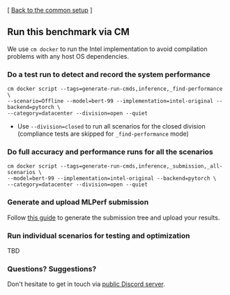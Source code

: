 [ [Back to the common setup](README.md) ]

## Run this benchmark via CM

We use `cm docker` to run the Intel implementation to avoid compilation problems with any host OS dependencies. 

### Do a test run to detect and record the system performance

```
cm docker script --tags=generate-run-cmds,inference,_find-performance \
--scenario=Offline --model=bert-99 --implementation=intel-original --backend=pytorch \
--category=datacenter --division=open --quiet
```
* Use `--division=closed` to run all scenarios for the closed division (compliance tests are skipped for `_find-performance` mode)


### Do full accuracy and performance runs for all the scenarios

```
cm docker script --tags=generate-run-cmds,inference,_submission,_all-scenarios \
--model=bert-99 --implementation=intel-original --backend=pytorch \
--category=datacenter --division=open --quiet
```


### Generate and upload MLPerf submission

Follow [this guide](../Submission.md) to generate the submission tree and upload your results.

### Run individual scenarios for testing and optimization

TBD

### Questions? Suggestions?

Don't hesitate to get in touch via [public Discord server](https://discord.gg/JjWNWXKxwT).
